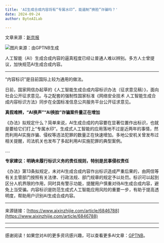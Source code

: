 ```yaml
---
title: 'AI生成合成内容将有“专属水印”，能遏制“换脸”诈骗吗？'
date: 2024-09-24
author: ByteAILab

---
```


文章来源：[新京报](https://mp.weixin.qq.com/s/xCitLwkYu97RIeqdj6W9Yw)

![图片来源：由GPTNB生成](http://www.jesonc.com/upload/8FD7B96F5E34993C64020C0DB54F4C00/1727058104264/lsbD_IDJwI3ayA3aN7HT1dDtZb7S.png)

人工智能（AI）生成合成内容的逼真程度已经让普通人难以辨别。多方人士曾提议，加快规范AI生成合成内容。

---
“内容标识”是目前国际上较为通用的做法。

日前，国家网信办起草的《人工智能生成合成内容标识办法（征求意见稿）》，面向社会公开征求意见。与之配套的强制性国家标准《网络安全技术 人工智能生成合成内容标识方法》同步在全国标准信息公共服务平台公开征求意见。

**真假难辨，“AI换声”“AI换脸”诈骗案件量正在增加**

《办法》拟规定什么？简单来说，AI生成合成的内容要在显著位置作出标识，也就是要给它们打上“专属水印”。生成式人工智能的应用落地不过是近两年的事情，然而利用AI实施诈骗、侵权等违法犯罪的数量正在快速增加。多地公安机关曾发布过相关提醒，司法机关也发布了多起利用AI实施犯罪的典型案例。

....

**专家建议：明确未履行标识义务的责任规则，特别是民事侵权责任**

《办法》第13条拟规定，未对AI生成合成内容作出标识造成严重后果的，由网信等有关主管部门按照有关法律、行政法规、部门规章的规定予以处罚。标识可以起到区分人机界限的作用，同时具有警示功能，提醒用户慎重对待AI生成合成内容，避免上当受骗。内容标识是防范生成式人工智能应用风险的重要一步，有助于提高透明度，帮助用户识别AI生成合成内容。

---

来源链接：[https://www.aixinzhijie.com/article/6846788](https://www.aixinzhijie.com/article/6846788)

---
---
感谢阅读！如果您对AI的更多资讯感兴趣，可以查看更多AI文章：[GPTNB](https://gptnb.com)。
